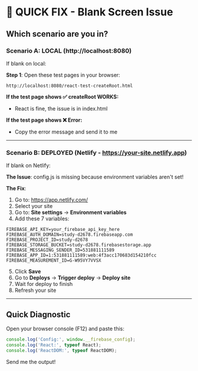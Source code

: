 # 🚨 QUICK FIX - Blank Screen Issue

## Which scenario are you in?

### Scenario A: LOCAL (http://localhost:8080)

If blank on local:

**Step 1**: Open these test pages in your browser:
```
http://localhost:8080/react-test-createRoot.html
```

**If the test page shows ✅ createRoot WORKS:**
- React is fine, the issue is in index.html

**If the test page shows ❌ Error:**
- Copy the error message and send it to me

---

### Scenario B: DEPLOYED (Netlify - https://your-site.netlify.app)

If blank on Netlify:

**The Issue**: config.js is missing because environment variables aren't set!

**The Fix**:
1. Go to: https://app.netlify.com/
2. Select your site
3. Go to: **Site settings** → **Environment variables**
4. Add these 7 variables:

```
FIREBASE_API_KEY=your_firebase_api_key_here
FIREBASE_AUTH_DOMAIN=study-d2678.firebaseapp.com
FIREBASE_PROJECT_ID=study-d2678
FIREBASE_STORAGE_BUCKET=study-d2678.firebasestorage.app
FIREBASE_MESSAGING_SENDER_ID=531881111589
FIREBASE_APP_ID=1:531881111589:web:4f3acc170683d154210fcc
FIREBASE_MEASUREMENT_ID=G-W95VY7VVSX
```

5. Click **Save**
6. Go to **Deploys** → **Trigger deploy** → **Deploy site**
7. Wait for deploy to finish
8. Refresh your site

---

## Quick Diagnostic

Open your browser console (F12) and paste this:

```javascript
console.log('Config:', window.__firebase_config);
console.log('React:', typeof React);
console.log('ReactDOM:', typeof ReactDOM);
```

Send me the output!

